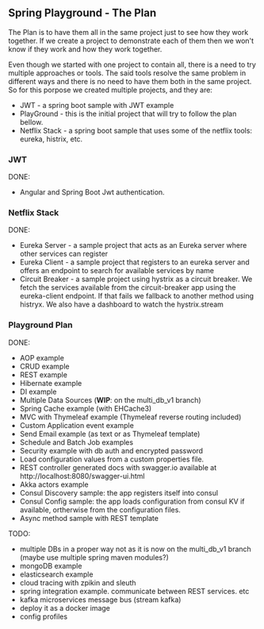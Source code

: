 Spring Playground - The Plan
-
The Plan is to have them all in the same project just to see how they work together. If we create a project to demonstrate each of them then we won't know if they work and how they work together.

Even though we started with one project to contain all, there is a need to try multiple approaches or tools. The said tools resolve the same problem in different ways and there is no need to have them both in the same project.
So for this porpose we created multiple projects, and they are:
 - JWT - a spring boot sample with JWT example 
 - PlayGround - this is the initial project that will try to follow the plan bellow.
 - Netflix Stack - a spring boot sample that uses some of the netflix tools: eureka, histrix, etc.
 
### JWT

DONE:
 - Angular and Spring Boot Jwt authentication.
 
### Netflix Stack
 
DONE:
 - Eureka Server - a sample project that acts as an Eureka server where other services can register
 - Eureka Client - a sample project that registers to an eureka server and offers an endpoint to search for available services by name
 - Circuit Breaker - a sample project using hystrix as a circuit breaker. We fetch the services available from the circuit-breaker app using the eureka-client endpoint. If that fails we fallback to another method using histryx. We also have a dashboard to watch the hystrix.stream

### Playground Plan

DONE:
 - AOP example
 - CRUD example
 - REST example
 - Hibernate example
 - DI example
 - Multiple Data Sources (**WIP**: on the multi_db_v1 branch)
 - Spring Cache example (with EHCache3)
 - MVC with Thymeleaf example (Thymeleaf reverse routing included)
 - Custom Application event example
 - Send Email example (as text or as Thymeleaf template)
 - Schedule and Batch Job examples
 - Security example with db auth and encrypted password
 - Load configuration values from a custom properties file.
 - REST controller generated docs with swagger.io available at http://localhost:8080/swagger-ui.html
 - Akka actors example
 - Consul Discovery sample: the app registers itself into consul
 - Consul Config sample: the app loads configuration from consul KV if available, ortherwise from the configuration files.
 - Async method sample with REST template

TODO:
 - multiple DBs in a proper way not as it is now on the multi_db_v1 branch (maybe use multiple spring maven modules?)
 - mongoDB example
 - elasticsearch example
 - cloud tracing with zpikin and sleuth
 - spring integration example. communicate between REST services. etc
 - kafka microservices message bus (stream kafka)
 - deploy it as a docker image
 - config profiles
 